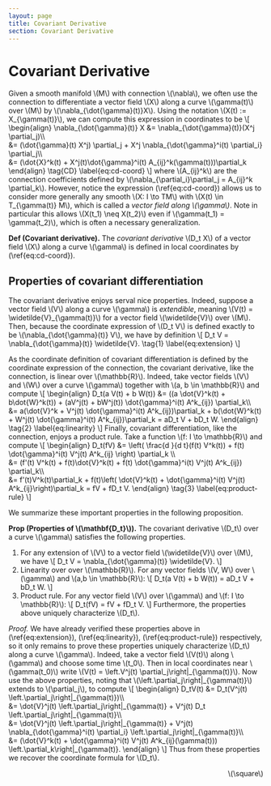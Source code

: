 ```yaml
---
layout: page
title: Covariant Derivative
section: Covariant Derivative
---
```


# Covariant Derivative

Given a smooth manifold \\(M\\) with connection \\(\nabla\\), we often use the connection to differentiate a vector field \\(X\\) along a curve \\(\gamma(t)\\) over \\(M\\) by \\(\nabla\_{\dot{\gamma}(t)}X\\). Using the notation \\(X(t) := X\_{\gamma(t)}\\), we can compute this expression in coordinates to be
\\[
\begin{align}
    \nabla\_{\dot{\gamma}(t)} X
    &= \nabla\_{\dot{\gamma}(t)}(X^j \partial\_j)\\\\\
    &= (\dot{\gamma}(t) X^j) \partial\_j + X^j \nabla\_{\dot{\gamma}^i(t) \partial\_i} \partial\_j\\\\\
    &= (\dot{X}^k(t) + X^j(t)\dot{\gamma}^i(t) A\_{ij}^k(\gamma(t)))\partial\_k
\end{align}
\tag{CD}
\label{eq:cd-coord}
\\]
where \\(A\_{ij}^k\\) are the connection coefficients defined by \\(\nabla\_{\partial\_i}\partial\_j = A\_{ij}^k \partial\_k\\). However, notice the expression (\ref{eq:cd-coord}) allows us to consider more generally any smooth \\(X: I \to TM\\) with \\(X(t) \in T\_{\gamma(t)} M\\), which is called a *vector field along \\(\gamma\\)*. Note in particular this allows \\(X(t\_1) \neq X(t\_2)\\) even if \\(\gamma(t\_1) = \gamma(t\_2)\\), which is often a necessary generalization.

**Def (Covariant derivative).** The *covariant derivative* \\(D\_t X\\) of a vector field \\(X\\) along a curve \\(\gamma\\) is defined in local coordinates by (\ref{eq:cd-coord}).

## Properties of covariant differentiation

The covariant derivative enjoys serval nice properties. Indeed, suppose a vector field \\(V\\) along a curve \\(\gamma\\) is *extendible*, meaning \\(V(t) = \widetilde{V}\_{\gamma(t)}\\) for a vector field \\(\widetilde{V}\\) over \\(M\\). Then, because the coordinate expression of \\(D\_t V\\) is defined exactly to be \\(\nabla\_{\dot{\gamma}(t)} V\\), we have by definition
\\[
    D\_t V = \nabla\_{\dot{\gamma}(t)} \widetilde{V}.
    \tag{1}
    \label{eq:extension}
\\]

As the coordinate definition of covariant differentiation is defined by the coordinate expression of the connection, the covariant derivative, like the connection, is linear over \\(\mathbb{R}\\). Indeed, take vector fields \\(V\\) and \\(W\\) over a curve \\(\gamma\\) together with \\(a, b \in \mathbb{R}\\) and compute
\\[
\begin{align}
    D\_t(a V(t) + b W(t))
    &= ((a \dot{V}^k(t) + b\dot{W}^k(t)) + (aV^j(t) + bW^j(t)) \dot{\gamma}^i(t) A^k\_{ij}) \partial\_k\\\\\
    &= a(\dot{V}^k + V^j(t) \dot{\gamma}^i(t) A^k\_{ij})\partial\_k
    + b(\dot{W}^k(t) + W^j(t) \dot{\gamma}^i(t) A^k\_{ij})\partial\_k
    = aD\_t V + bD\_t W.
\end{align}
\tag{2}
\label{eq:linearity}
\\]
Finally, covariant differentiation, like the connection, enjoys a product rule. Take a function \\(f: I \to \mathbb{R}\\) and compute
\\[
\begin{align}
    D\_t(fV)
    &= \left\( \frac{d }{d t}(f(t) V^k(t)) + f(t) \dot{\gamma}^i(t) V^j(t) A^k\_{ij} \right\) \partial\_k \\\\\
    &= (f'(t) V^k(t) + f(t)\dot{V}^k(t) + f(t) \dot{\gamma}^i(t) V^j(t) A^k\_{ij}) \partial\_k\\\\\
    &= f'(t)V^k(t)\partial\_k + f(t)\left\( \dot{V}^k(t) + \dot{\gamma}^i(t) V^j(t) A^k\_{ij}\right\)\partial\_k
    = fV + fD\_t V.
\end{align}
\tag{3}
\label{eq:product-rule}
\\]

We summarize these important properties in the following proposition.

**Prop (Properties of \\(\mathbf{D\_t}\\)).** The covariant derivative \\(D\_t\\) over a curve \\(\gamma\\) satisfies the following properties.
1. For any extension of \\(V\\) to a vector field \\(\widetilde{V}\\) over \\(M\\), we have
\\[
    D\_t V = \nabla\_{\dot{\gamma}(t)} \widetilde{V}.
\\]
2. Linearity over over \\(\mathbb{R}\\). For any vector fields \\(V, W\\) over \\(\gamma\\) and \\(a,b \in \mathbb{R}\\):
\\[
    D\_t(a V(t) + b W(t)) = aD\_t V + bD\_t W.
\\]
3. Product rule. For any vector field \\(V\\) over \\(\gamma\\) and \\(f: I \to \mathbb{R}\\):
\\[
    D\_t(fV) = fV + fD\_t V.
\\]
Furthermore, the properties above uniquely characterize \\(D\_t\\).

*Proof.* We have already verified these properties above in (\ref{eq:extension}), (\ref{eq:linearity}), (\ref{eq:product-rule}) respectively, so it only remains to prove these properties uniquely characterize \\(D\_t\\) along a curve \\(\gamma\\). Indeed, take a vector field \\(V(t)\\) along \\(\gamma\\) and choose some time \\(t\_0\\). Then in local coordinates near \\(\gamma(t\_0)\\) write \\(V(t) = \left.V^j(t) \partial\_j\right\|\_{\gamma(t)}\\). Now use the above properties, noting that \\(\left.\partial\_j\right\|_{\gamma(t)}\\) extends to \\(\partial\_j\\), to compute
\\[
\begin{align}
    D\_tV(t)
    &= D\_t(V^j(t) \left.\partial\_j\right\|\_{\gamma(t)})\\\\\
    &= \dot{V}^j(t) \left.\partial\_j\right\|\_{\gamma(t)} + V^j(t) D\_t \left.\partial\_j\right\|\_{\gamma(t)}\\\\\
    &= \dot{V}^j(t) \left.\partial\_j\right\|\_{\gamma(t)} + V^j(t) \nabla\_{\dot{\gamma}^i(t) \partial\_i} \left.\partial\_j\right\|\_{\gamma(t)}\\\\\
    &= (\dot{V}^k(t) + \dot{\gamma}^i(t) V^j(t) A^k\_{ij}(\gamma(t))) \left.\partial\_k\right\|\_{\gamma(t)}.
\end{align}
\\]
Thus from these properties we recover the coordinate formula for \\(D\_t\\).
<div style="text-align: right"> \(\square\) </div>

<!-- note that we technically need to verify locality to justify going into coordinates? -->